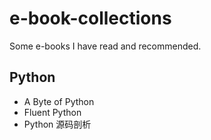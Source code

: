 # e-book-collections

Some e-books I have read and recommended.

## Python

- A Byte of Python
- Fluent Python
- Python 源码剖析


